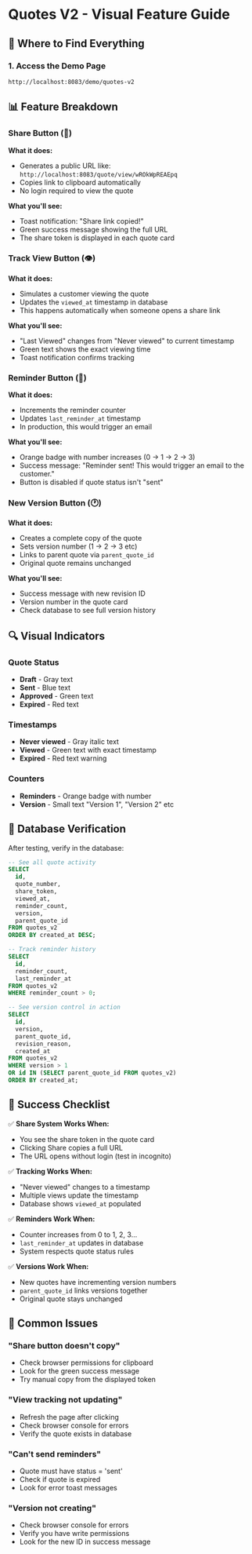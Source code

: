 # Quotes V2 - Visual Feature Guide

## 🎯 Where to Find Everything

### 1. Access the Demo Page
```
http://localhost:8083/demo/quotes-v2
```

## 📊 Feature Breakdown

### Share Button (🔗)
**What it does:**
- Generates a public URL like: `http://localhost:8083/quote/view/wROkWpREAEpq`
- Copies link to clipboard automatically
- No login required to view the quote

**What you'll see:**
- Toast notification: "Share link copied!"
- Green success message showing the full URL
- The share token is displayed in each quote card

### Track View Button (👁️)
**What it does:**
- Simulates a customer viewing the quote
- Updates the `viewed_at` timestamp in database
- This happens automatically when someone opens a share link

**What you'll see:**
- "Last Viewed" changes from "Never viewed" to current timestamp
- Green text shows the exact viewing time
- Toast notification confirms tracking

### Reminder Button (🔔)
**What it does:**
- Increments the reminder counter
- Updates `last_reminder_at` timestamp
- In production, this would trigger an email

**What you'll see:**
- Orange badge with number increases (0 → 1 → 2 → 3)
- Success message: "Reminder sent! This would trigger an email to the customer."
- Button is disabled if quote status isn't "sent"

### New Version Button (🕐)
**What it does:**
- Creates a complete copy of the quote
- Sets version number (1 → 2 → 3 etc)
- Links to parent quote via `parent_quote_id`
- Original quote remains unchanged

**What you'll see:**
- Success message with new revision ID
- Version number in the quote card
- Check database to see full version history

## 🔍 Visual Indicators

### Quote Status
- **Draft** - Gray text
- **Sent** - Blue text  
- **Approved** - Green text
- **Expired** - Red text

### Timestamps
- **Never viewed** - Gray italic text
- **Viewed** - Green text with exact timestamp
- **Expired** - Red text warning

### Counters
- **Reminders** - Orange badge with number
- **Version** - Small text "Version 1", "Version 2" etc

## 💾 Database Verification

After testing, verify in the database:

```sql
-- See all quote activity
SELECT 
  id,
  quote_number,
  share_token,
  viewed_at,
  reminder_count,
  version,
  parent_quote_id
FROM quotes_v2
ORDER BY created_at DESC;

-- Track reminder history
SELECT 
  id,
  reminder_count,
  last_reminder_at
FROM quotes_v2
WHERE reminder_count > 0;

-- See version control in action
SELECT 
  id,
  version,
  parent_quote_id,
  revision_reason,
  created_at
FROM quotes_v2
WHERE version > 1
OR id IN (SELECT parent_quote_id FROM quotes_v2)
ORDER BY created_at;
```

## 🎉 Success Checklist

✅ **Share System Works When:**
- You see the share token in the quote card
- Clicking Share copies a full URL
- The URL opens without login (test in incognito)

✅ **Tracking Works When:**
- "Never viewed" changes to a timestamp
- Multiple views update the timestamp
- Database shows `viewed_at` populated

✅ **Reminders Work When:**
- Counter increases from 0 to 1, 2, 3...
- `last_reminder_at` updates in database
- System respects quote status rules

✅ **Versions Work When:**
- New quotes have incrementing version numbers
- `parent_quote_id` links versions together
- Original quote stays unchanged

## 🚨 Common Issues

### "Share button doesn't copy"
- Check browser permissions for clipboard
- Look for the green success message
- Try manual copy from the displayed token

### "View tracking not updating"
- Refresh the page after clicking
- Check browser console for errors
- Verify the quote exists in database

### "Can't send reminders"
- Quote must have status = 'sent'
- Check if quote is expired
- Look for error toast messages

### "Version not creating"
- Check browser console for errors
- Verify you have write permissions
- Look for the new ID in success message